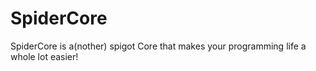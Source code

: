 # SpiderCore
SpiderCore is a(nother) spigot Core that makes your programming life a whole lot easier!
